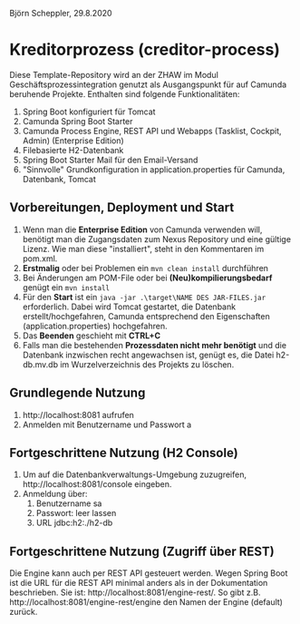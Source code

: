 Björn Scheppler, 29.8.2020

# Kreditorprozess (creditor-process)
Diese Template-Repository wird an der ZHAW im Modul Geschäftsprozessintegration genutzt als Ausgangspunkt für auf Camunda beruhende Projekte. Enthalten sind folgende Funktionalitäten:
1. Spring Boot konfiguriert für Tomcat
2. Camunda Spring Boot Starter
3. Camunda Process Engine, REST API und Webapps (Tasklist, Cockpit, Admin) (Enterprise Edition)
4. Filebasierte H2-Datenbank
5. Spring Boot Starter Mail für den Email-Versand 
6. "Sinnvolle" Grundkonfiguration in application.properties für Camunda, Datenbank, Tomcat

## Vorbereitungen, Deployment und Start
1. Wenn man die **Enterprise Edition** von Camunda verwenden will, benötigt man die Zugangsdaten zum Nexus Repository und eine gültige Lizenz. Wie man diese "installiert", steht in den Kommentaren im pom.xml.
2. **Erstmalig** oder bei Problemen ein `mvn clean install` durchführen
3. Bei Änderungen am POM-File oder bei **(Neu)kompilierungsbedarf** genügt ein `mvn install`
4. Für den **Start** ist ein `java -jar .\target\NAME DES JAR-FILES.jar` erforderlich. Dabei wird Tomcat gestartet, die Datenbank erstellt/hochgefahren, Camunda entsprechend den Eigenschaften (application.properties) hochgefahren.
5. Das **Beenden** geschieht mit **CTRL+C**
6. Falls man die bestehenden **Prozessdaten nicht mehr benötigt** und die Datenbank inzwischen recht angewachsen ist, genügt es, die Datei h2-db.mv.db im Wurzelverzeichnis des Projekts zu löschen.

## Grundlegende Nutzung
1. http://localhost:8081 aufrufen
2. Anmelden mit Benutzername und Passwort a

## Fortgeschrittene Nutzung (H2 Console)
1. Um auf die Datenbankverwaltungs-Umgebung zuzugreifen, http://localhost:8081/console eingeben.
2. Anmeldung über:
    1. Benutzername sa
    2. Passwort: leer lassen
    3. URL jdbc:h2:./h2-db

## Fortgeschrittene Nutzung (Zugriff über REST)
Die Engine kann auch per REST API gesteuert werden. Wegen Spring Boot ist die URL für die REST API minimal anders als in der Dokumentation beschrieben. Sie ist: http://localhost:8081/engine-rest/. So gibt z.B. http://localhost:8081/engine-rest/engine den Namen der Engine (default) zurück.